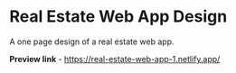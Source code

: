 # Real Estate Web App Design

A one page design of a real estate web app. 

**Preview link** - https://real-estate-web-app-1.netlify.app/
